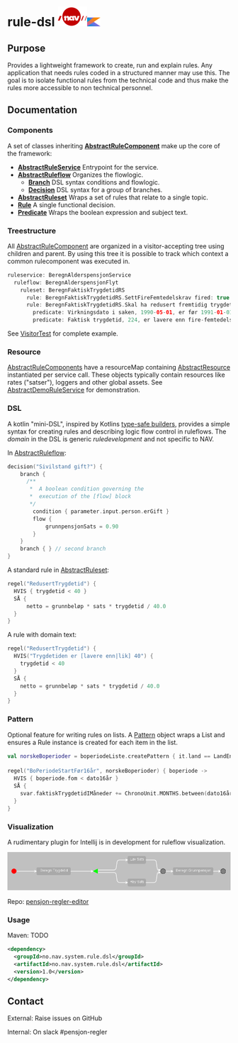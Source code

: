 # rule-dsl ![nav.no logo](src/main/doc/NavLogoRod.svg)<img height="20" src="src\main\doc\Kotlin_Icon.svg" width="30"/>

## Purpose
Provides a lightweight framework to create, run and explain rules. Any application that needs rules coded in a structured manner may use this.
The goal is to isolate functional rules from the technical code and thus make the rules more accessible to non technical personnel. 

## Documentation
### Components
A set of classes inheriting **[AbstractRuleComponent](src/main/kotlin/no/nav/system/rule/dsl/AbstractRuleComponent.kt)** make up the core of the framework:
* **[AbstractRuleService]()** Entrypoint for the service.
* **[AbstractRuleflow](src/main/kotlin/no/nav/system/rule/dsl/AbstractRuleflow.kt)** Organizes the flowlogic.
    * **[Branch](src/main/kotlin/no/nav/system/rule/dsl/AbstractRuleflow.kt#Decision.Branch)** DSL syntax conditions and flowlogic.
    * **[Decision](src/main/kotlin/no/nav/system/rule/dsl/AbstractRuleflow.kt#)** DSL syntax for a group of branches. 
* **[AbstractRuleset](src/main/kotlin/no/nav/system/rule/dsl/AbstractRuleset.kt)** Wraps a set of rules that relate to a single topic.
* **[Rule](src/main/kotlin/no/nav/system/rule/dsl/Rule.kt)** A single functional decision.
* **[Predicate](src/main/kotlin/no/nav/system/rule/dsl/Predicate.kt)** Wraps the boolean expression and subject text.

### Treestructure
All [AbstractRuleComponent](src/main/kotlin/no/nav/system/rule/dsl/AbstractRuleComponent.kt) are organized in a visitor-accepting tree using children and parent. By using this tree it is possible to track which context a common rulecomponent was executed in.
```kotlin
ruleservice: BeregnAlderspensjonService
  ruleflow: BeregnAlderspensjonFlyt
    ruleset: BeregnFaktiskTrygdetidRS
      rule: BeregnFaktiskTrygdetidRS.SettFireFemtedelskrav fired: true
      rule: BeregnFaktiskTrygdetidRS.Skal ha redusert fremtidig trygdetid fired: false
        predicate: Virkningsdato i saken, 1990-05-01, er før 1991-01-01. fired: false
        predicate: Faktisk trygdetid, 224, er lavere enn fire-femtedelskravet (480). fired: true
```
See [VisitorTest](src/test/kotlin/no/nav/pensjon/regler/demo/teknisk/visitor/VisitorTest.kt) for complete example.

### Resource
[AbstractRuleComponents](src/main/kotlin/no/nav/system/rule/dsl/AbstractRuleComponent.kt) have a resourceMap containing [AbstractResource](src/main/kotlin/no/nav/system/rule/dsl/AbstractResource.kt) instantiated per service call. These objects typically contain resources like rates ("satser"), loggers and other global assets. See [AbstractDemoRuleService](src/test/kotlin/no/nav/system/rule/dsl/demo/ruleservice/AbstractDemoRuleService.kt) for demonstration.

### DSL
A kotlin "mini-DSL", inspired by Kotlins [type-safe builders](https://kotlinlang.org/docs/type-safe-builders.html), provides a simple syntax for creating rules and describing logic flow control in ruleflows. The _domain_ in the DSL is generic _ruledevelopment_ and not specific to NAV. 

In [AbstractRuleflow](src/main/kotlin/no/nav/system/rule/dsl/AbstractRuleflow.kt):
```kotlin
decision("Sivilstand gift?") {
    branch {
      /**
       *  A boolean condition governing the
       *  execution of the [flow] block
       */
        condition { parameter.input.person.erGift }
        flow {
            grunnpensjonSats = 0.90
        }
    }
    branch { } // second branch
}
```
A standard rule in [AbstractRuleset](src/main/kotlin/no/nav/system/rule/dsl/AbstractRuleset.kt):
```kotlin
regel("RedusertTrygdetid") {
  HVIS { trygdetid < 40 }
  SÅ {
      netto = grunnbeløp * sats * trygdetid / 40.0
  }
}
```

A rule with domain text:
```kotlin
regel("RedusertTrygdetid") {
  HVIS("Trygdetiden er [lavere enn|lik] 40") {
    trygdetid < 40
  }
  SÅ {
    netto = grunnbeløp * sats * trygdetid / 40.0
  }
}
```

### Pattern
Optional feature for writing rules on lists. A [Pattern](src/main/kotlin/no/nav/system/rule/dsl/pattern/Pattern.kt) object wraps a List and ensures a Rule instance is created for each item in the list.
```kotlin
val norskeBoperioder = boperiodeListe.createPattern { it.land == LandEnum.NOR }

regel("BoPeriodeStartFør16år", norskeBoperioder) { boperiode ->
  HVIS { boperiode.fom < dato16år }
  SÅ {
    svar.faktiskTrygdetidIMåneder += ChronoUnit.MONTHS.between(dato16år, boperiode.tom)
  }
}
```

### Visualization
A rudimentary plugin for Intellij is in development for ruleflow visualization.

<img src="src\main\doc\ruleflow example.png"/>

Repo: [pensjon-regler-editor](https://github.com/navikt/pensjon-regler-editor)

### Usage
Maven:
TODO
```xml
<dependency>
  <groupId>no.nav.system.rule.dsl</groupId>
  <artifactId>no.nav.system.rule.dsl</artifactId>
  <version>1.0</version>
</dependency>
```

## Contact
External: Raise issues on GitHub

Internal: On slack #pensjon-regler
